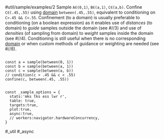 #util/sample/examples/2 Sample `A∈(0,1)`, `B∈(a,1)`, `C∈(a,b)`. Confine `C∈(.45,.55)` using [domain](#///domains) `between(.45,.55)`, equivalent to conditioning on `C>.45 && C<.55`. Confinement (to a domain) is usually preferable to conditioning (on a boolean expression) as it enables use of _distances_ (to domain) to _guide_ samples outside the domain (see #//3) and use of _densities_ (of sampling from domain) to _weight_ samples inside the domain (see #//4). Conditioning is still useful when there is no corresponding [domain](#///domains) or when custom methods of guidance or weighting are needed (see #//8).
```js:js_input

const a = sample(between(0, 1))
const b = sample(between(a, 1))
const c = sample(between(a, b))
// condition(c > .45 && c < .55)
confine(c, between(.45, .55))

```
```js:js_removed

const _sample_options = { 
  stats:'mks tks ess lwr r',
  table: true,
  targets:true,
  plot:true,
  async:true,
  // workers:navigator.hardwareConcurrency,
}

```
#_util #_async